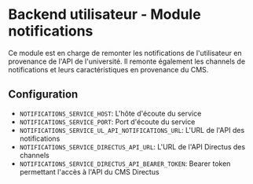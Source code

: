# Backend utilisateur - Module notifications

Ce module est en charge de remonter les notifications de l'utilisateur en provenance de l'API de l'université. Il remonte également les channels de notifications et leurs caractéristiques en provenance du CMS.

## Configuration
- `NOTIFICATIONS_SERVICE_HOST`: L'hôte d'écoute du service
- `NOTIFICATIONS_SERVICE_PORT`: Port d'écoute du service
- `NOTIFICATIONS_SERVICE_UL_API_NOTIFICATIONS_URL`: L'URL de l'API des notifications
- `NOTIFICATIONS_SERVICE_DIRECTUS_API_URL`: L'URL de l'API Directus des channels
- `NOTIFICATIONS_SERVICE_DIRECTUS_API_BEARER_TOKEN`: Bearer token permettant l'accès à l'API du CMS Directus
